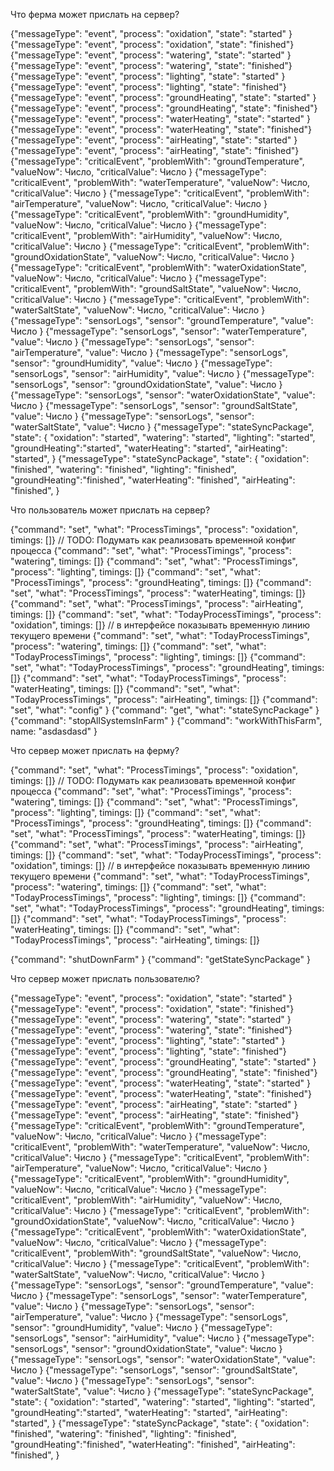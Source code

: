 Что ферма может прислать на сервер?

{"messageType": "event", "process": "oxidation",     "state": "started" }
{"messageType": "event", "process": "oxidation",     "state": "finished"}
{"messageType": "event", "process": "watering",      "state": "started" }
{"messageType": "event", "process": "watering",      "state": "finished"}
{"messageType": "event", "process": "lighting",      "state": "started" }
{"messageType": "event", "process": "lighting",      "state": "finished"}
{"messageType": "event", "process": "groundHeating", "state": "started" }
{"messageType": "event", "process": "groundHeating", "state": "finished"}
{"messageType": "event", "process": "waterHeating",  "state": "started" }
{"messageType": "event", "process": "waterHeating",  "state": "finished"}
{"messageType": "event", "process": "airHeating",    "state": "started" }
{"messageType": "event", "process": "airHeating",    "state": "finished"}
{"messageType": "criticalEvent", "problemWith": "groundTemperature",    "valueNow": Число, "criticalValue": Число }
{"messageType": "criticalEvent", "problemWith": "waterTemperature",     "valueNow": Число, "criticalValue": Число }
{"messageType": "criticalEvent", "problemWith": "airTemperature",       "valueNow": Число, "criticalValue": Число }
{"messageType": "criticalEvent", "problemWith": "groundHumidity",       "valueNow": Число, "criticalValue": Число }
{"messageType": "criticalEvent", "problemWith": "airHumidity",          "valueNow": Число, "criticalValue": Число }
{"messageType": "criticalEvent", "problemWith": "groundOxidationState", "valueNow": Число, "criticalValue": Число }
{"messageType": "criticalEvent", "problemWith": "waterOxidationState",  "valueNow": Число, "criticalValue": Число }
{"messageType": "criticalEvent", "problemWith": "groundSaltState",      "valueNow": Число, "criticalValue": Число }
{"messageType": "criticalEvent", "problemWith": "waterSaltState",       "valueNow": Число, "criticalValue": Число }
{"messageType": "sensorLogs", "sensor": "groundTemperature",    "value": Число }
{"messageType": "sensorLogs", "sensor": "waterTemperature",     "value": Число }
{"messageType": "sensorLogs", "sensor": "airTemperature",       "value": Число }
{"messageType": "sensorLogs", "sensor": "groundHumidity",       "value": Число }
{"messageType": "sensorLogs", "sensor": "airHumidity",          "value": Число }
{"messageType": "sensorLogs", "sensor": "groundOxidationState", "value": Число }
{"messageType": "sensorLogs", "sensor": "waterOxidationState",  "value": Число }
{"messageType": "sensorLogs", "sensor": "groundSaltState",      "value": Число }
{"messageType": "sensorLogs", "sensor": "waterSaltState",       "value": Число }
{"messageType": "stateSyncPackage", "state": {
    "oxidation":    "started",
    "watering":     "started",
    "lighting":     "started",
    "groundHeating":"started",
    "waterHeating": "started",
    "airHeating":   "started",
}
{"messageType": "stateSyncPackage", "state": {
    "oxidation":    "finished",
    "watering":     "finished",
    "lighting":     "finished",
    "groundHeating":"finished",
    "waterHeating": "finished",
    "airHeating":   "finished",
}

Что пользователь может прислать на сервер?

{"command": "set", "what": "ProcessTimings",      "process": "oxidation",     timings: []} // TODO: Подумать как реализовать временной конфиг процесса
{"command": "set", "what": "ProcessTimings",      "process": "watering",      timings: []}
{"command": "set", "what": "ProcessTimings",      "process": "lighting",      timings: []}
{"command": "set", "what": "ProcessTimings",      "process": "groundHeating", timings: []}
{"command": "set", "what": "ProcessTimings",      "process": "waterHeating",  timings: []}
{"command": "set", "what": "ProcessTimings",      "process": "airHeating",    timings: []}
{"command": "set", "what": "TodayProcessTimings", "process": "oxidation",     timings: []} // в интерфейсе показывать временную линию текущего времени
{"command": "set", "what": "TodayProcessTimings", "process": "watering",      timings: []}
{"command": "set", "what": "TodayProcessTimings", "process": "lighting",      timings: []}
{"command": "set", "what": "TodayProcessTimings", "process": "groundHeating", timings: []}
{"command": "set", "what": "TodayProcessTimings", "process": "waterHeating",  timings: []}
{"command": "set", "what": "TodayProcessTimings", "process": "airHeating",    timings: []}
{"command": "set", "what": "config"  }
{"command": "get", "what": "stateSyncPackage"  }
{"command": "stopAllSystemsInFarm" }
{"command": "workWithThisFarm", name: "asdasdasd" }

Что сервер может прислать на ферму?

{"command": "set", "what": "ProcessTimings",      "process": "oxidation",     timings: []} // TODO: Подумать как реализовать временной конфиг процесса
{"command": "set", "what": "ProcessTimings",      "process": "watering",      timings: []}
{"command": "set", "what": "ProcessTimings",      "process": "lighting",      timings: []}
{"command": "set", "what": "ProcessTimings",      "process": "groundHeating", timings: []}
{"command": "set", "what": "ProcessTimings",      "process": "waterHeating",  timings: []}
{"command": "set", "what": "ProcessTimings",      "process": "airHeating",    timings: []}
{"command": "set", "what": "TodayProcessTimings", "process": "oxidation",     timings: []} // в интерфейсе показывать временную линию текущего времени
{"command": "set", "what": "TodayProcessTimings", "process": "watering",      timings: []}
{"command": "set", "what": "TodayProcessTimings", "process": "lighting",      timings: []}
{"command": "set", "what": "TodayProcessTimings", "process": "groundHeating", timings: []}
{"command": "set", "what": "TodayProcessTimings", "process": "waterHeating",  timings: []}
{"command": "set", "what": "TodayProcessTimings", "process": "airHeating",    timings: []}

{"command": "shutDownFarm" }
{"command": "getStateSyncPackage" }


Что сервер может прислать пользователю?

{"messageType": "event", "process": "oxidation",     "state": "started" }
{"messageType": "event", "process": "oxidation",     "state": "finished"}
{"messageType": "event", "process": "watering",      "state": "started" }
{"messageType": "event", "process": "watering",      "state": "finished"}
{"messageType": "event", "process": "lighting",      "state": "started" }
{"messageType": "event", "process": "lighting",      "state": "finished"}
{"messageType": "event", "process": "groundHeating", "state": "started" }
{"messageType": "event", "process": "groundHeating", "state": "finished"}
{"messageType": "event", "process": "waterHeating",  "state": "started" }
{"messageType": "event", "process": "waterHeating",  "state": "finished"}
{"messageType": "event", "process": "airHeating",    "state": "started" }
{"messageType": "event", "process": "airHeating",    "state": "finished"}
{"messageType": "criticalEvent", "problemWith": "groundTemperature",    "valueNow": Число, "criticalValue": Число }
{"messageType": "criticalEvent", "problemWith": "waterTemperature",     "valueNow": Число, "criticalValue": Число }
{"messageType": "criticalEvent", "problemWith": "airTemperature",       "valueNow": Число, "criticalValue": Число }
{"messageType": "criticalEvent", "problemWith": "groundHumidity",       "valueNow": Число, "criticalValue": Число }
{"messageType": "criticalEvent", "problemWith": "airHumidity",          "valueNow": Число, "criticalValue": Число }
{"messageType": "criticalEvent", "problemWith": "groundOxidationState", "valueNow": Число, "criticalValue": Число }
{"messageType": "criticalEvent", "problemWith": "waterOxidationState",  "valueNow": Число, "criticalValue": Число }
{"messageType": "criticalEvent", "problemWith": "groundSaltState",      "valueNow": Число, "criticalValue": Число }
{"messageType": "criticalEvent", "problemWith": "waterSaltState",       "valueNow": Число, "criticalValue": Число }
{"messageType": "sensorLogs", "sensor": "groundTemperature",    "value": Число }
{"messageType": "sensorLogs", "sensor": "waterTemperature",     "value": Число }
{"messageType": "sensorLogs", "sensor": "airTemperature",       "value": Число }
{"messageType": "sensorLogs", "sensor": "groundHumidity",       "value": Число }
{"messageType": "sensorLogs", "sensor": "airHumidity",          "value": Число }
{"messageType": "sensorLogs", "sensor": "groundOxidationState", "value": Число }
{"messageType": "sensorLogs", "sensor": "waterOxidationState",  "value": Число }
{"messageType": "sensorLogs", "sensor": "groundSaltState",      "value": Число }
{"messageType": "sensorLogs", "sensor": "waterSaltState",       "value": Число }
{"messageType": "stateSyncPackage", "state": {
    "oxidation":    "started",
    "watering":     "started",
    "lighting":     "started",
    "groundHeating":"started",
    "waterHeating": "started",
    "airHeating":   "started",
}
{"messageType": "stateSyncPackage", "state": {
    "oxidation":    "finished",
    "watering":     "finished",
    "lighting":     "finished",
    "groundHeating":"finished",
    "waterHeating": "finished",
    "airHeating":   "finished",
}

